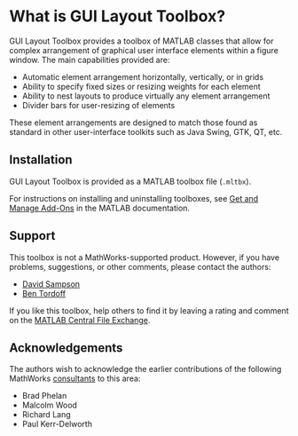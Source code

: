# What is GUI Layout Toolbox?

GUI Layout Toolbox provides a toolbox of MATLAB classes that allow for complex arrangement of graphical user interface elements within a figure window. The main capabilities provided are:

-  Automatic element arrangement horizontally, vertically, or in grids 
-  Ability to specify fixed sizes or resizing weights for each element 
-  Ability to nest layouts to produce virtually any element arrangement 
-  Divider bars for user\-resizing of elements 

These element arrangements are designed to match those found as standard in other user\-interface toolkits such as Java Swing, GTK, QT, etc.

## Installation

GUI Layout Toolbox is provided as a MATLAB toolbox file (`.mltbx`).

For instructions on installing and uninstalling toolboxes, see [Get and Manage Add\-Ons](https://www.mathworks.com/help/matlab/matlab_env/get-add-ons.html) in the MATLAB documentation.

## Support

This toolbox is not a MathWorks\-supported product. However, if you have problems, suggestions, or other comments, please contact the authors:

-  [David Sampson](https://www.mathworks.com/matlabcentral/profile/authors/16247) 
-  [Ben Tordoff](https://www.mathworks.com/matlabcentral/profile/authors/1297191) 

If you like this toolbox, help others to find it by leaving a rating and comment on the [MATLAB Central File Exchange](https://www.mathworks.com/matlabcentral/fileexchange/47982-gui-layout-toolbox).

## Acknowledgements

The authors wish to acknowledge the earlier contributions of the following MathWorks [consultants](https://www.mathworks.com/services/consulting.html) to this area:

-  Brad Phelan 
-  Malcolm Wood 
-  Richard Lang 
-  Paul Kerr\-Delworth